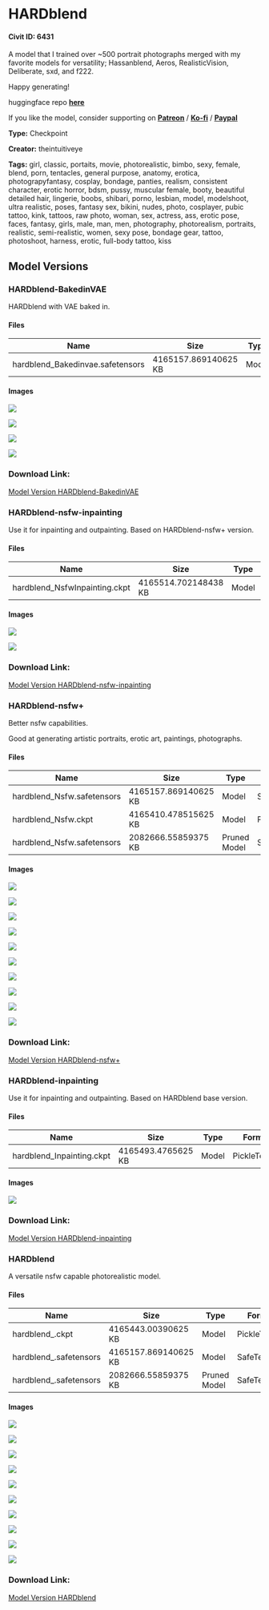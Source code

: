 # HARDblend

#### Civit ID: 6431

<p>A model that I trained over ~500 portrait photographs merged with my favorite models for versatility; Hassanblend, Aeros, RealisticVision, Deliberate, sxd, and f222.</p><p>Happy generating!</p><p>huggingface repo <a target="_blank" rel="ugc" href="https://huggingface.co/theintuitiveye/HARDblend"><strong><u>here</u></strong></a></p><p>If you like the model, consider supporting on <a target="_blank" rel="ugc" href="https://www.patreon.com/intuitiveai"><strong><u>Patreon</u></strong></a> / <a target="_blank" rel="ugc" href="https://ko-fi.com/intuitiveai"><strong><u>Ko-fi</u></strong></a> / <a target="_blank" rel="ugc" href="https://www.paypal.com/paypalme/theintuitiveye"><strong><u>Paypal</u></strong></a></p><p></p>

**Type:** Checkpoint

**Creator:** theintuitiveye

**Tags:** girl, classic, portaits, movie, photorealistic, bimbo, sexy, female, blend, porn, tentacles, general purpose, anatomy, erotica, photograpyfantasy, cosplay, bondage, panties, realism, consistent character, erotic horror, bdsm, pussy, muscular female, booty, beautiful detailed hair, lingerie, boobs, shibari, porno, lesbian, model, modelshoot, ultra realistic, poses, fantasy sex, bikini, nudes, photo, cosplayer, pubic tattoo, kink, tattoos, raw photo, woman, sex, actress, ass, erotic pose, faces, fantasy, girls, male, man, men, photography, photorealism, portraits, realistic, semi-realistic, women, sexy pose, bondage gear, tattoo, photoshoot, harness, erotic, full-body tattoo, kiss

## Model Versions

### HARDblend-BakedinVAE

<p>HARDblend with VAE baked in.</p>

#### Files

| Name | Size | Type | Format | Download Url | AutoV1 | AutoV2 | SHA256 | CRC32 | BLAKE3 |
| --- | --- | --- | --- | --- | --- | --- | --- | --- | --- |
| hardblend_Bakedinvae.safetensors | 4165157.869140625 KB | Model | SafeTensor | https://civitai.com/api/download/models/47993 | C3EDEB38 | 60E41F3CDB | 60E41F3CDB9924D1D7B629D24C07BD7B595BB02AB4B854BA5750C0BFD1050B1F | 931992DA | A0AAD121B648598F3342B72615CBCC7483A42DFEB3ABBCAB21BFC97EDF37AEF0 |

#### Images

<p><img src="https://image.civitai.com/xG1nkqKTMzGDvpLrqFT7WA/2417b463-f4be-4179-345f-1bdd2a787100/width=450/516340.jpeg" /></p>

<p><img src="https://image.civitai.com/xG1nkqKTMzGDvpLrqFT7WA/f12d5437-2cce-48b0-30e4-859497607500/width=450/516342.jpeg" /></p>

<p><img src="https://image.civitai.com/xG1nkqKTMzGDvpLrqFT7WA/91fdca85-96dc-47f2-533f-eb9aee105100/width=450/516341.jpeg" /></p>

<p><img src="https://image.civitai.com/xG1nkqKTMzGDvpLrqFT7WA/9d723464-218f-401d-e6b7-6a46c8246600/width=450/516339.jpeg" /></p>

### Download Link:

[Model Version HARDblend-BakedinVAE](https://civitai.com/api/download/models/47993)

### HARDblend-nsfw-inpainting

<p>Use it for inpainting and outpainting. Based on HARDblend-nsfw+ version.</p>

#### Files

| Name | Size | Type | Format | Download Url | AutoV1 | AutoV2 | SHA256 | CRC32 | BLAKE3 |
| --- | --- | --- | --- | --- | --- | --- | --- | --- | --- |
| hardblend_NsfwInpainting.ckpt | 4165514.702148438 KB | Model | PickleTensor | https://civitai.com/api/download/models/44643 | C2DC5E12 | 52336718EE | 52336718EE5D1FBC3729C4AD3BA499ED70844682A797AACA4C3AE02940FEEC9E | 9B19E5D1 | E316AA00B8D40D41EC9E437D5E377A745B944BA959CC8499E185FC8BEB6B61AE |

#### Images

<p><img src="https://image.civitai.com/xG1nkqKTMzGDvpLrqFT7WA/22785d55-398c-4abe-75ee-551bd69ddb00/width=450/486040.jpeg" /></p>

<p><img src="https://image.civitai.com/xG1nkqKTMzGDvpLrqFT7WA/b3901f93-71fa-40e6-3b57-fd1a995fc800/width=450/486053.jpeg" /></p>

### Download Link:

[Model Version HARDblend-nsfw-inpainting](https://civitai.com/api/download/models/44643)

### HARDblend-nsfw+

<p>Better nsfw capabilities.</p><p>Good at generating artistic portraits, erotic art, paintings, photographs.</p>

#### Files

| Name | Size | Type | Format | Download Url | AutoV1 | AutoV2 | SHA256 | CRC32 | BLAKE3 |
| --- | --- | --- | --- | --- | --- | --- | --- | --- | --- |
| hardblend_Nsfw.safetensors | 4165157.869140625 KB | Model | SafeTensor | https://civitai.com/api/download/models/23104 | 84CEC10E | 80F04203A3 | 80F04203A3449FE6308FC73350C3A97ABA96E40B960C51C93C8AD5A5FAD5FA27 | 86D5AEE1 | 1D5A95C1A9692AA44CD584D1BF8F68DD1B59F475FC33318B50FF893D8EAF34DD |
| hardblend_Nsfw.ckpt | 4165410.478515625 KB | Model | PickleTensor | https://civitai.com/api/download/models/23104?type=Model&format=PickleTensor&size=full&fp=fp16 | 52432787 | 0BD4904795 | 0BD490479512C632F7FE50FF79847259D390F3E0738891CBAF3E6FB7DDBF7A72 | 0E55BC30 | 1E8317E659F062BEE7430D9DF0177FE0E9C258136A6BC03BAB12332B87EE8794 |
| hardblend_Nsfw.safetensors | 2082666.55859375 KB | Pruned Model | SafeTensor | https://civitai.com/api/download/models/23104?type=Pruned%20Model&format=SafeTensor&size=pruned&fp=fp16 | 35904986 | 9920C88B4B | 9920C88B4B36801BCD85CA9D632C6BA37CEB3C072DDFEFA4D8C77D775628912C | 5F9862ED | FC7AEE90892CC90297DF6C79CF52657432E358F88ED2F595DEE426A2AAD82C99 |

#### Images

<p><img src="https://image.civitai.com/xG1nkqKTMzGDvpLrqFT7WA/5756915e-adc0-46d1-5d1c-6132a257ce00/width=450/250011.jpeg" /></p>

<p><img src="https://image.civitai.com/xG1nkqKTMzGDvpLrqFT7WA/ce097379-a8f8-4008-12a5-a8074609ad00/width=450/250010.jpeg" /></p>

<p><img src="https://image.civitai.com/xG1nkqKTMzGDvpLrqFT7WA/c29c8a12-1762-4f92-1636-3819b4b88f00/width=450/250009.jpeg" /></p>

<p><img src="https://image.civitai.com/xG1nkqKTMzGDvpLrqFT7WA/e427b676-18a5-41f1-03af-5b896c3efc00/width=450/250008.jpeg" /></p>

<p><img src="https://image.civitai.com/xG1nkqKTMzGDvpLrqFT7WA/eeb93ff9-1e61-4cd3-ddef-7b1b298d8900/width=450/250007.jpeg" /></p>

<p><img src="https://image.civitai.com/xG1nkqKTMzGDvpLrqFT7WA/9577ba3b-ea98-4709-5571-b330a89eaf00/width=450/250006.jpeg" /></p>

<p><img src="https://image.civitai.com/xG1nkqKTMzGDvpLrqFT7WA/5eb0ea1b-2e69-43d2-07b7-592a08e2e600/width=450/250005.jpeg" /></p>

<p><img src="https://image.civitai.com/xG1nkqKTMzGDvpLrqFT7WA/4d4ce72b-4993-48a6-733a-7e1be1a56400/width=450/250004.jpeg" /></p>

<p><img src="https://image.civitai.com/xG1nkqKTMzGDvpLrqFT7WA/5a4c0f90-808b-422a-39ad-484e00943200/width=450/250003.jpeg" /></p>

<p><img src="https://image.civitai.com/xG1nkqKTMzGDvpLrqFT7WA/71888d6a-d635-4510-ec64-78254d6bc100/width=450/250002.jpeg" /></p>

### Download Link:

[Model Version HARDblend-nsfw+](https://civitai.com/api/download/models/23104)

### HARDblend-inpainting

<p>Use it for inpainting and outpainting. Based on HARDblend base version.</p>

#### Files

| Name | Size | Type | Format | Download Url | AutoV1 | AutoV2 | SHA256 | CRC32 | BLAKE3 |
| --- | --- | --- | --- | --- | --- | --- | --- | --- | --- |
| hardblend_Inpainting.ckpt | 4165493.4765625 KB | Model | PickleTensor | https://civitai.com/api/download/models/8214 | F8B49CFF | F3ECA4AA30 | F3ECA4AA30326113B01F62AD4CB5A791D38EA96B5B7CC413603C216F33D4B09B | 10A6BA1D | 7709362188B28C3E972CF4D3E7B0DAA30A62F09B2DFCC6D541544BAA8A4FFC9A |

#### Images

<p><img src="https://image.civitai.com/xG1nkqKTMzGDvpLrqFT7WA/f57f258b-be50-4826-8368-41757b4aa800/width=450/262622.jpeg" /></p>

### Download Link:

[Model Version HARDblend-inpainting](https://civitai.com/api/download/models/8214)

### HARDblend

<p>A versatile nsfw capable photorealistic model. </p>

#### Files

| Name | Size | Type | Format | Download Url | AutoV1 | AutoV2 | SHA256 | CRC32 | BLAKE3 |
| --- | --- | --- | --- | --- | --- | --- | --- | --- | --- |
| hardblend_.ckpt | 4165443.00390625 KB | Model | PickleTensor | https://civitai.com/api/download/models/7552?type=Model&format=PickleTensor&size=full&fp=fp16 | 81F77D29 | EB2BB12033 | EB2BB12033785FFFDEBF6B1978A4FC4A25E633F006C242CF52DC477FD9490299 | 31AFBE64 | 2B061295110DFFFB56AD8DD5311C8BD907EB70C22C87EE86C590ECB048CE0B3F |
| hardblend_.safetensors | 4165157.869140625 KB | Model | SafeTensor | https://civitai.com/api/download/models/7552 | 2EC86380 | 1638FA9A88 | 1638FA9A88D27181EDF1BFA09720DD074D06D7A67FAB9BA4761FDFCB430E27B2 | 989C850E | 64D884966C24983C0FEA06D55A21256021AEF6FA0939FD14394A25A998960ABF |
| hardblend_.safetensors | 2082666.55859375 KB | Pruned Model | SafeTensor | https://civitai.com/api/download/models/7552?type=Pruned%20Model&format=SafeTensor&size=pruned&fp=fp16 | 44F685A1 | 2935708F35 | 2935708F35C0204F14BE0311007907FB95DFC32BA7F04E83FDA323D4145A13A9 | CA28181E | B47AB0D1454F2A3FE8095182F7924984D6E3B351FEE5FFADD8627DC3AB7E432C |

#### Images

<p><img src="https://image.civitai.com/xG1nkqKTMzGDvpLrqFT7WA/7582cc24-0ed7-4899-576b-3739645a3800/width=450/250149.jpeg" /></p>

<p><img src="https://image.civitai.com/xG1nkqKTMzGDvpLrqFT7WA/c344d6f1-4f7a-4d9b-c6c7-d017112eca00/width=450/70732.jpeg" /></p>

<p><img src="https://image.civitai.com/xG1nkqKTMzGDvpLrqFT7WA/8447c361-a4a2-4b08-92c6-6042d7a3c200/width=450/70751.jpeg" /></p>

<p><img src="https://image.civitai.com/xG1nkqKTMzGDvpLrqFT7WA/23d4a498-532c-4e83-008b-7c808986da00/width=450/70748.jpeg" /></p>

<p><img src="https://image.civitai.com/xG1nkqKTMzGDvpLrqFT7WA/c07a4560-89de-4eeb-8194-c6fe306f7100/width=450/70747.jpeg" /></p>

<p><img src="https://image.civitai.com/xG1nkqKTMzGDvpLrqFT7WA/6d5ca95f-4586-4d5a-06b6-d13ffcba9300/width=450/70746.jpeg" /></p>

<p><img src="https://image.civitai.com/xG1nkqKTMzGDvpLrqFT7WA/231e241c-1d31-45fe-5e7c-e5e7143b6400/width=450/70750.jpeg" /></p>

<p><img src="https://image.civitai.com/xG1nkqKTMzGDvpLrqFT7WA/87f4cbaa-7e38-47f7-c8a6-1748d0feff00/width=450/70745.jpeg" /></p>

<p><img src="https://image.civitai.com/xG1nkqKTMzGDvpLrqFT7WA/f199a350-9571-4be8-e85d-eab470e45700/width=450/70744.jpeg" /></p>

<p><img src="https://image.civitai.com/xG1nkqKTMzGDvpLrqFT7WA/e2f2bb62-f7a2-4c93-c0d2-074cad46c900/width=450/70743.jpeg" /></p>

### Download Link:

[Model Version HARDblend](https://civitai.com/api/download/models/7552)

